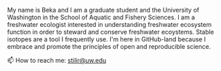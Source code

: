 My name is Beka and I am a graduate student and the University of Washington in the School of Aquatic and Fishery Sciences. I am a freshwater ecologist interested in understanding freshwater ecosystem function in order to steward and conserve freshwater ecoystems. Stable isotopes are a tool I frequently use. I'm here in GitHub-land because I embrace and promote the principles of open and reproducible science. 

📫 How to reach me: stilir@uw.edu

